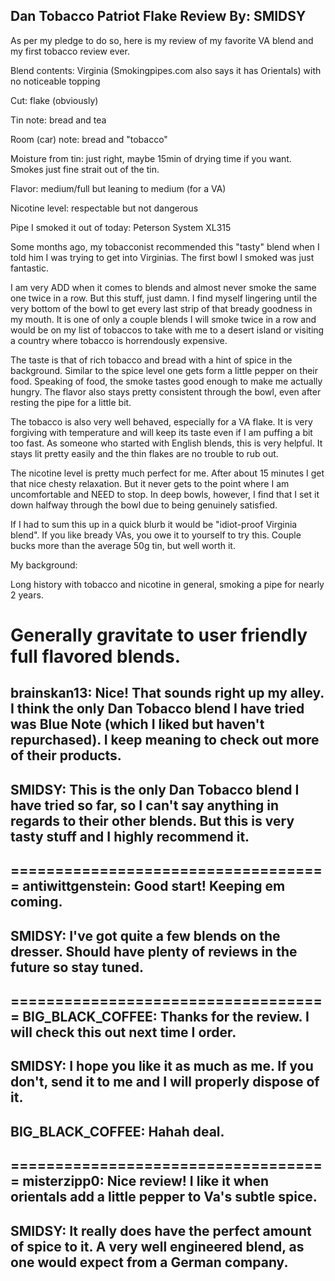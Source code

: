 Dan Tobacco Patriot Flake Review
By: SMIDSY
---
As per my pledge to do so, here is my review of my favorite VA blend and my first tobacco review ever.


Blend contents: Virginia (Smokingpipes.com also says it has Orientals) with no noticeable topping

Cut: flake (obviously)

Tin note: bread and tea


Room (car) note: bread and "tobacco"



Moisture from tin: just right, maybe 15min of drying time if you want. Smokes just fine strait out of the tin.


Flavor: medium/full but leaning to medium (for a VA)


Nicotine level: respectable but not dangerous


Pipe I smoked it out of today: Peterson System XL315


Some months ago, my tobacconist recommended this "tasty" blend when I told him I was trying to get into Virginias. The first bowl I smoked was just fantastic.

I am very ADD when it comes to blends and almost never smoke the same one twice in a row. But this stuff, just damn. I find myself lingering until the very bottom of the bowl to get every last strip of that bready goodness in my mouth. It is one of only a couple blends I will smoke twice in a row and would be on my list of tobaccos to take with me to a desert island or visiting a country where tobacco is horrendously expensive.


The taste is that of rich tobacco and bread with a hint of spice in the background. Similar to the spice level one gets form a little pepper on their food. Speaking of food, the smoke tastes good enough to make me actually hungry. The flavor also stays pretty consistent through the bowl, even after resting the pipe for a little bit.

The tobacco is also very well behaved, especially for a VA flake. It is very forgiving with temperature and will keep its taste even if I am puffing a bit too fast. As someone who started with English blends, this is very helpful. It stays lit pretty easily and the thin flakes are no trouble to rub out.


The nicotine level is pretty much perfect for me. After about 15 minutes I get that nice chesty relaxation. But it never gets to the point where I am uncomfortable and NEED to stop. In deep bowls, however, I find that I set it down halfway through the bowl due to being genuinely satisfied.


If I had to sum this up in a quick blurb it would be "idiot-proof Virginia blend". If you like bready VAs, you owe it to yourself to try this. Couple bucks more than the average 50g tin, but well worth it.


My background:

Long history with tobacco and nicotine in general, smoking a pipe for nearly 2 years.

Generally gravitate to user friendly full flavored blends.
====================================
brainskan13: Nice! That sounds right up my alley. I think the only Dan Tobacco blend I have tried was Blue Note (which I liked but haven't repurchased). I keep meaning to check out more of their products. 
--
SMIDSY: This is the only Dan Tobacco blend I have tried so far, so I can't say anything in regards to their other blends. But this is very tasty stuff and I highly recommend it.
--
====================================
antiwittgenstein: Good start! Keeping em coming. 
--
SMIDSY: I've got quite a few blends on the dresser. Should have plenty of reviews in the future so stay tuned.
--
====================================
BIG_BLACK_COFFEE: Thanks for the review. I will check this out next time I order. 
--
SMIDSY: I hope you like it as much as me. If you don't, send it to me and I will properly dispose of it.
--
BIG_BLACK_COFFEE: Hahah deal. 
--
====================================
misterzipp0: Nice review! I like it when orientals add a little pepper to Va's subtle spice.
--
SMIDSY: It really does have the perfect amount of spice to it. A very well engineered blend, as one would expect from a German company.
--
